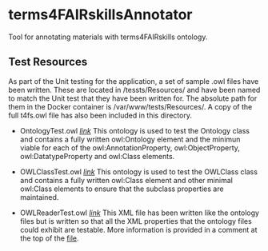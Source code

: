 # terms4FAIRskillsAnnotator
Tool for annotating materials with terms4FAIRskills ontology.



## Test Resources 
As part of the Unit testing for the application, a set of sample .owl files have been written. 
These are located in /tessts/Resources/ and have been named to match the Unit test that they have been written for. 
The absolute path for them in the Docker container is /var/www/tests/Resources/.
A copy of the full t4fs.owl file has also been included in this directory.

- OntologyTest.owl *[link](tests/Resources/OntologyTest.owl)*
This ontology is used to test the Ontology class and contains a fully written owl:Ontology element and the minimun viable for each of the owl:AnnotationProperty, owl:ObjectProperty, owl:DatatypeProperty and owl:Class elements.

- OWLClassTest.owl *[link](tests/Resources/OWLClassTest.owl)*
This ontology is used to test the OWLClass class and contains a fully written owl:Class element and other minimal owl:Class elements to ensure that the subclass properties are maintained.

- OWLReaderTest.owl *[link](tests/Resources/OWLReaderTest.owl)*
This XML file has been written like the ontology files but is written so that all the XML properties that the ontology files could exhibit are testable. More information is provided in a comment at the top of the [file](tests/Resources/OWLReaderTest.owl).